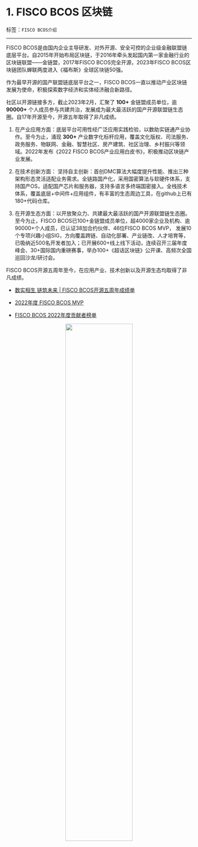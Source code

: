 # 1. FISCO BCOS 区块链

标签：``FISCO BCOS介绍`` 

---

FISCO BCOS是由国内企业主导研发、对外开源、安全可控的企业级金融联盟链底层平台。自2015年开始布局区块链，于2016年牵头发起国内第一家金融行业的区块链联盟——金链盟，2017年FISCO BCOS完全开源，2023年FISCO BCOS区块链团队蝉联两度进入《福布斯》全球区块链50强。

作为最早开源的国产联盟链底层平台之一，FISCO BCOS一直以推动产业区块链发展为使命，积极探索数字经济和实体经济融合新路径。

社区以开源链接多方，截止2023年2月，汇聚了 **100+** 金链盟成员单位，逾 **90000+** 个人成员参与共建共治，发展成为最大最活跃的国产开源联盟链生态圈。自17年开源至今，开源五年取得了非凡成绩。

1. 在产业应用方面：底层平台可用性经广泛应用实践检验，以数助实链通产业协作。至今为止，涌现 **300+** 产业数字化标杆应用，覆盖文化版权、司法服务、政务服务、物联网、金融、智慧社区、房产建筑、社区治理、乡村振兴等领域。2022年发布《2022 FISCO BCOS产业应用白皮书》，积极推动区块链产业发展。


2. 在技术创新方面： 坚持自主创新：首创DMC算法大幅度提升性能、推出三种架构形态灵活适配业务需求。全链路国产化，采用国密算法与软硬件体系，支持国产OS，适配国产芯片和服务器，支持多语言多终端国密接入。全栈技术体系，覆盖底层+中间件+应用组件，有丰富的生态周边工具，在github上已有180+代码仓库。


3. 在开源生态方面：以开放聚众力、共建最大最活跃的国产开源联盟链生态圈。至今为止，FISCO BCOS已100+金链盟成员单位，超4000家企业及机构、逾90000+个人成员，已认证38加合约伙伴、46位FISCO BCOS MVP， 发展10个专项兴趣小组SIG，方向覆盖跨链、自动化部署、产业链改、人才培育等，已吸纳近500名开发者加入；已开展600+线上线下活动，连续召开三届年度峰会、30+国际国内重磅赛事，举办100+《超话区块链》公开课、高频次全国巡回沙龙/研讨会。

FISCO BCOS开源五周年至今，在应用产业、技术创新以及开源生态均取得了非凡成绩。

- [数实相生 链筑未来 | FISCO BCOS开源五周年成绩单](https://mp.weixin.qq.com/s/LjkpIucm6gfSp-UdEJW1mw)

- [2022年度 FISCO BCOS MVP](https://mp.weixin.qq.com/s/8RADDlyKApIofI6nkoNkHg)

- [FISCO BCOS 2022年度贡献者榜单](https://mp.weixin.qq.com/s/zZgt8gOGWfvaK7cWPV3PyQ)


<div align="center">
<img src=https://mmbiz.qpic.cn/mmbiz_jpg/kI47fT8LbtJMVPRolHHZRWEZ25hdibpAbiaSj0tAISBUReFUuBWC9q8rwU7DYk7fURh7ib40ExqHZPryXBZp5mfQQ/640?wx_fmt=jpeg&wxfrom=5&wx_lazy=1&wx_co=1g  width=60% height=60%/>
</div>
